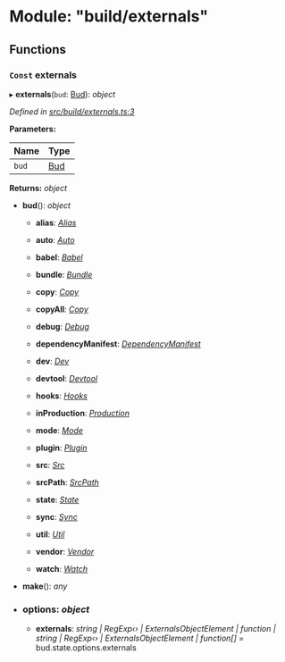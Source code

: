 # Module: "build/externals"

## Functions

### `Const` externals

▸ **externals**(`bud`: [Bud](_bud_util_types_.md#bud)): *object*

*Defined in [src/build/externals.ts:3](https://github.com/roots/bud-support/blob/bd00b72/src/build/externals.ts#L3)*

**Parameters:**

Name | Type |
------ | ------ |
`bud` | [Bud](_bud_util_types_.md#bud) |

**Returns:** *object*

* **bud**(): *object*

  * **alias**: *[Alias](_bud_api_types_.md#alias)*

  * **auto**: *[Auto](_bud_api_types_.md#auto)*

  * **babel**: *[Babel](_bud_api_types_.md#babel)*

  * **bundle**: *[Bundle](_bud_api_types_.md#bundle)*

  * **copy**: *[Copy](_bud_state_types_.md#copy)*

  * **copyAll**: *[Copy](_bud_state_types_.md#copy)*

  * **debug**: *[Debug](_bud_api_types_.md#debug)*

  * **dependencyManifest**: *[DependencyManifest](_bud_api_types_.md#dependencymanifest)*

  * **dev**: *[Dev](_bud_state_types_.md#dev)*

  * **devtool**: *[Devtool](_bud_api_types_.md#devtool)*

  * **hooks**: *[Hooks](_bud_hooks_types_.md#hooks)*

  * **inProduction**: *[Production](_bud_types_.md#production)*

  * **mode**: *[Mode](_bud_types_.md#mode)*

  * **plugin**: *[Plugin](_bud_plugin_types_.md#plugin)*

  * **src**: *[Src](_bud_api_types_.md#src)*

  * **srcPath**: *[SrcPath](_bud_api_types_.md#srcpath)*

  * **state**: *[State](_bud_state_types_.md#state)*

  * **sync**: *[Sync](_bud_api_types_.md#sync)*

  * **util**: *[Util](_bud_util_types_.md#util)*

  * **vendor**: *[Vendor](_bud_state_types_.md#vendor)*

  * **watch**: *[Watch](_bud_api_types_.md#watch)*

* **make**(): *any*

* ### **options**: *object*

  * **externals**: *string | RegExp‹› | ExternalsObjectElement | function | string | RegExp‹› | ExternalsObjectElement | function[]* = bud.state.options.externals
